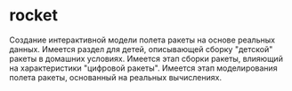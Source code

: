 # rocket
Создание интерактивной модели полета ракеты на основе реальных данных. Имеется раздел для детей, описывающей сборку "детской" ракеты в домашних условиях. Имеется этап сборки ракеты, влияющий на характеристики "цифровой ракеты". Имеется этап моделирования полета ракеты, основанный на реальных вычислениях.
